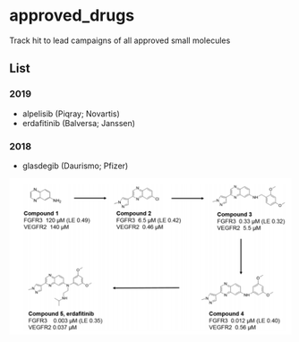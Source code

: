 # approved_drugs
Track hit to lead campaigns of all approved small molecules


## List

### 2019

 - alpelisib (Piqray; Novartis)
 - erdafitinib (Balversa; Janssen)

### 2018

 - glasdegib (Daurismo; Pfizer)
 

![Alt text](image.png?raw=true )
